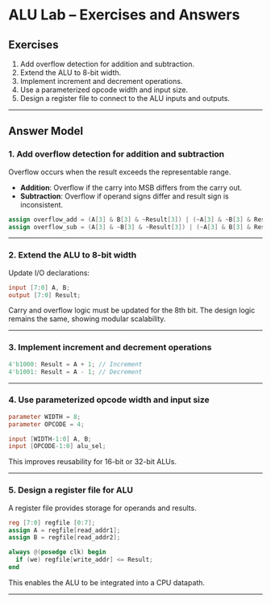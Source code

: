# ALU Lab – Exercises and Answers

## Exercises
1. Add overflow detection for addition and subtraction.  
2. Extend the ALU to 8-bit width.  
3. Implement increment and decrement operations.  
4. Use a parameterized opcode width and input size.  
5. Design a register file to connect to the ALU inputs and outputs.  

---

## Answer Model

### 1. Add overflow detection for addition and subtraction
Overflow occurs when the result exceeds the representable range.  
- **Addition**: Overflow if the carry into MSB differs from the carry out.  
- **Subtraction**: Overflow if operand signs differ and result sign is inconsistent.  

```verilog
assign overflow_add = (A[3] & B[3] & ~Result[3]) | (~A[3] & ~B[3] & Result[3]);
assign overflow_sub = (A[3] & ~B[3] & ~Result[3]) | (~A[3] & B[3] & Result[3]);
```

---

### 2. Extend the ALU to 8-bit width
Update I/O declarations:  
```verilog
input [7:0] A, B;
output [7:0] Result;
```
Carry and overflow logic must be updated for the 8th bit. The design logic remains the same, showing modular scalability.

---

### 3. Implement increment and decrement operations
```verilog
4'b1000: Result = A + 1; // Increment
4'b1001: Result = A - 1; // Decrement
```

---

### 4. Use parameterized opcode width and input size
```verilog
parameter WIDTH = 8;     
parameter OPCODE = 4;    

input [WIDTH-1:0] A, B;
input [OPCODE-1:0] alu_sel;
```
This improves reusability for 16-bit or 32-bit ALUs.

---

### 5. Design a register file for ALU
A register file provides storage for operands and results.  

```verilog
reg [7:0] regfile [0:7];
assign A = regfile[read_addr1];
assign B = regfile[read_addr2];

always @(posedge clk) begin
  if (we) regfile[write_addr] <= Result;
end
```

This enables the ALU to be integrated into a CPU datapath.

---


